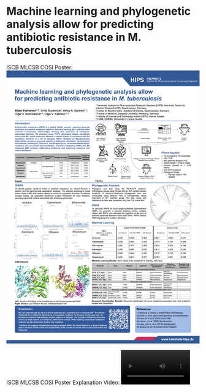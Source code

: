 # Machine learning and phylogenetic analysis allow for predicting antibiotic resistance in M. tuberculosis
ISCB MLCSB COSI Poster:
![Alt text](data/poster_jpeg.jpg?raw=true "Poster")

ISCB MLCSB COSI Poster Explanation Video:
<video src='data/poster_presentation_video.mp4' width=180/>
